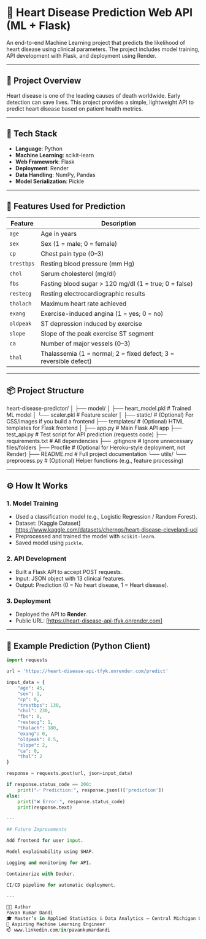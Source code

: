 # 💓 Heart Disease Prediction Web API (ML + Flask)

An end-to-end Machine Learning project that predicts the likelihood of heart disease using clinical parameters. The project includes model training, API development with Flask, and deployment using Render.

---

## 📌 Project Overview

Heart disease is one of the leading causes of death worldwide. Early detection can save lives. This project provides a simple, lightweight API to predict heart disease based on patient health metrics.

---

## 🚀 Tech Stack

- **Language**: Python
- **Machine Learning**: scikit-learn
- **Web Framework**: Flask
- **Deployment**: Render
- **Data Handling**: NumPy, Pandas
- **Model Serialization**: Pickle

---

## 🧠 Features Used for Prediction

| Feature       | Description                          |
|---------------|--------------------------------------|
| `age`         | Age in years                         |
| `sex`         | Sex (1 = male; 0 = female)           |
| `cp`          | Chest pain type (0–3)                |
| `trestbps`    | Resting blood pressure (mm Hg)       |
| `chol`        | Serum cholesterol (mg/dl)            |
| `fbs`         | Fasting blood sugar > 120 mg/dl (1 = true; 0 = false) |
| `restecg`     | Resting electrocardiographic results |
| `thalach`     | Maximum heart rate achieved          |
| `exang`       | Exercise-induced angina (1 = yes; 0 = no) |
| `oldpeak`     | ST depression induced by exercise    |
| `slope`       | Slope of the peak exercise ST segment |
| `ca`          | Number of major vessels (0–3)        |
| `thal`        | Thalassemia (1 = normal; 2 = fixed defect; 3 = reversible defect) |

---

## 📦 Project Structure

heart-disease-predictor/
│
├── model/
│   ├── heart_model.pkl          # Trained ML model
│   └── scaler.pkl               # Feature scaler
│
├── static/                      # (Optional) For CSS/images if you build a frontend
├── templates/                   # (Optional) HTML templates for Flask frontend
│
├── app.py                       # Main Flask API app
├── test_api.py                  # Test script for API prediction (requests code)
├── requirements.txt             # All dependencies
├── .gitignore                   # Ignore unnecessary files/folders
├── Procfile                     # (Optional for Heroku-style deployment, not Render)
├── README.md                    # Full project documentation
└── utils/
    └── preprocess.py            # (Optional) Helper functions (e.g., feature processing)



---

## ⚙️ How It Works

### 1. Model Training
- Used a classification model (e.g., Logistic Regression / Random Forest).
- Dataset: [Kaggle Dataset] https://www.kaggle.com/datasets/cherngs/heart-disease-cleveland-uci
- Preprocessed and trained the model with `scikit-learn`.
- Saved model using `pickle`.

### 2. API Development
- Built a Flask API to accept POST requests.
- Input: JSON object with 13 clinical features.
- Output: Prediction (0 = No heart disease, 1 = Heart disease).

### 3. Deployment
- Deployed the API to **Render**.
- Public URL: [https://heart-disease-api-tfyk.onrender.com]

---

## 🔎 Example Prediction (Python Client)

```python
import requests

url = 'https://heart-disease-api-tfyk.onrender.com/predict'

input_data = {
    "age": 45,
    "sex": 1,
    "cp": 0,
    "trestbps": 130,
    "chol": 230,
    "fbs": 0,
    "restecg": 1,
    "thalach": 180,
    "exang": 0,
    "oldpeak": 0.5,
    "slope": 2,
    "ca": 0,
    "thal": 2
}

response = requests.post(url, json=input_data)

if response.status_code == 200:
    print("✅ Prediction:", response.json()['prediction'])
else:
    print("❌ Error:", response.status_code)
    print(response.text)

---

## Future Improvements

Add frontend for user input.

Model explainability using SHAP.

Logging and monitoring for API.

Containerize with Docker.

CI/CD pipeline for automatic deployment.

---

👨‍💻 Author
Pavan Kumar Dandi
🎓 Master’s in Applied Statistics & Data Analytics – Central Michigan University
🎯 Aspiring Machine Learning Engineer
📫 www.linkedin.com/in/pavankumardandi
